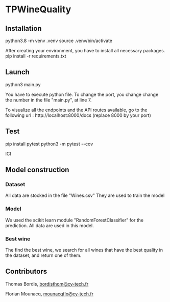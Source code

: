 # TPWineQuality

## Installation 
python3.8 -m venv .venv
source .venv/bin/activate

After creating your environment, you have to install all necessary packages.
pip install -r requirements.txt

## Launch
python3 main.py

You have to execute python file.
To change the port, you change change the number in the file "main.py", at line 7.

To visualize all the endpoints and the API routes available, go to the following url :
http://localhost:8000/docs (replace 8000 by your port)

## Test
pip install pytest
python3 -m pytest --cov

ICI

## Model construction

### Dataset

All data are stocked in the file "Wines.csv"
They are used to train the model

### Model

We used the scikit learn module "RandomForestClassifier" for the prediction.
All data are used in this model.

### Best wine

The find the best wine, we search for all wines that have the best quality in the dataset, and return one of them.

## Contributors
Thomas Bordis, bordisthom@cy-tech.fr

Florian Mounacq, mounacqflo@cy-tech.fr
